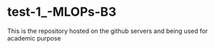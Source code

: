 # test-1_-MLOPs-B3
This is the repository hosted on the github servers and being used for academic purpose
